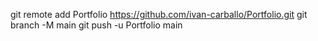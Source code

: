 git remote add Portfolio https://github.com/ivan-carballo/Portfolio.git
git branch -M main
git push -u Portfolio main